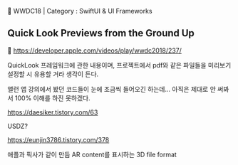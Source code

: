 🍎 WWDC18 | Category : SwiftUI & UI Frameworks

Quick Look Previews from the Ground Up
---
🔗 https://developer.apple.com/videos/play/wwdc2018/237/

QuickLook 프레임워크에 관한 내용이며, 프로젝트에서 pdf와 같은 파일들을 미리보기 설정할 시 유용할 거라 생각이 든다.

앨런 앱 강의에서 봤던 코드들이 눈에 조금씩 들어오긴 하는데... 아직은 제대로 안 써봐서 100% 이해를 하진 못하겠다.

https://daesiker.tistory.com/63

USDZ?

https://eunjin3786.tistory.com/378

애플과 픽사가 같이 만듬 AR content를 표시하는 3D file format
